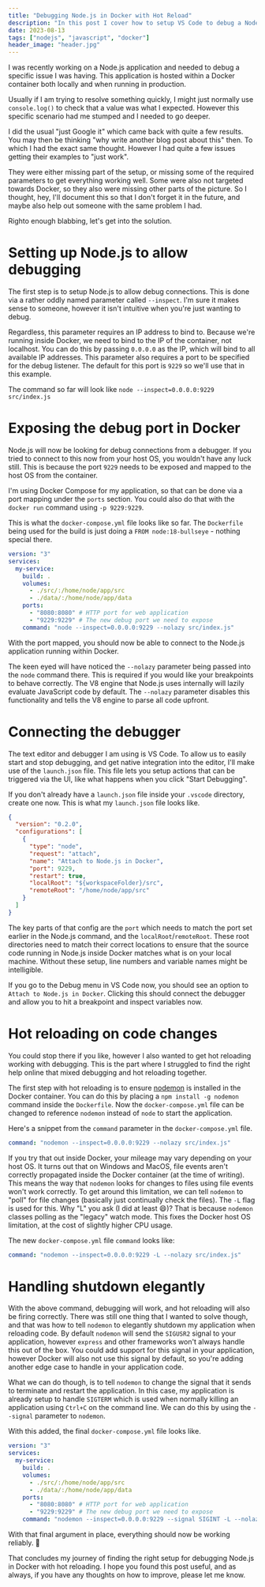 ```yaml
---
title: "Debugging Node.js in Docker with Hot Reload"
description: "In this post I cover how to setup VS Code to debug a Node.js application running inside a Docker container with hot reloading"
date: 2023-08-13
tags: ["nodejs", "javascript", "docker"]
header_image: "header.jpg"
---
```


I was recently working on a Node.js application and needed to debug a specific issue I was having. This application is hosted within a Docker container both locally and when running in production.

Usually if I am trying to resolve something quickly, I might just normally use `console.log()` to check that a value was what I expected. However this specific scenario had me stumped and I needed to go deeper.

I did the usual "just Google it" which came back with quite a few results. You may then be thinking "why write another blog post about this" then. To which I had the exact same thought. However I had quite a few issues getting their examples to "just work".

They were either missing part of the setup, or missing some of the required parameters to get everything working well. Some were also not targeted towards Docker, so they also were missing other parts of the picture. So I thought, hey, I'll document this so that I don't forget it in the future, and maybe also help out someone with the same problem I had.

Righto enough blabbing, let's get into the solution.

# Setting up Node.js to allow debugging

The first step is to setup Node.js to allow debug connections. This is done via a rather oddly named parameter called `--inspect`. I'm sure it makes sense to someone, however it isn't intuitive when you're just wanting to debug.

Regardless, this parameter requires an IP address to bind to. Because we're running inside Docker, we need to bind to the IP of the container, not localhost. You can do this by passing `0.0.0.0` as the IP, which will bind to all available IP addresses. This parameter also requires a port to be specified for the debug listener. The default for this port is `9229` so we'll use that in this example.

The command so far will look like `node --inspect=0.0.0.0:9229 src/index.js`

# Exposing the debug port in Docker

Node.js will now be looking for debug connections from a debugger. If you tried to connect to this now from your host OS, you wouldn't have any luck still. This is because the port `9229` needs to be exposed and mapped to the host OS from the container.

I'm using Docker Compose for my application, so that can be done via a port mapping under the `ports` section. You could also do that with the `docker run` command using `-p 9229:9229`.

This is what the `docker-compose.yml` file looks like so far. The `Dockerfile` being used for the build is just doing a `FROM node:18-bullseye` - nothing special there.

```yml
version: "3"
services:
  my-service:
    build: .
    volumes:
      - ./src/:/home/node/app/src
      - ./data/:/home/node/app/data
    ports:
      - "8080:8080" # HTTP port for web application
      - "9229:9229" # The new debug port we need to expose
    command: "node --inspect=0.0.0.0:9229 --nolazy src/index.js"
```

With the port mapped, you should now be able to connect to the Node.js application running within Docker.

The keen eyed will have noticed the `--nolazy` parameter being passed into the `node` command there. This is required if you would like your breakpoints to behave correctly. The V8 engine that Node.js uses internally will lazily evaluate JavaScript code by default. The `--nolazy` parameter disables this functionality and tells the V8 engine to parse all code upfront.

# Connecting the debugger

The text editor and debugger I am using is VS Code. To allow us to easily start and stop debugging, and get native integration into the editor, I'll make use of the `launch.json` file. This file lets you setup actions that can be triggered via the UI, like what happens when you click "Start Debugging".

If you don't already have a `launch.json` file inside your `.vscode` directory, create one now. This is what my `launch.json` file looks like.

```json
{
  "version": "0.2.0",
  "configurations": [
    {
      "type": "node",
      "request": "attach",
      "name": "Attach to Node.js in Docker",
      "port": 9229,
      "restart": true,
      "localRoot": "${workspaceFolder}/src",
      "remoteRoot": "/home/node/app/src"
    }
  ]
}
```

The key parts of that config are the `port` which needs to match the port set earlier in the Node.js command, and the `localRoot`/`remoteRoot`. These root directories need to match their correct locations to ensure that the source code running in Node.js inside Docker matches what is on your local machine. Without these setup, line numbers and variable names might be intelligible.

If you go to the Debug menu in VS Code now, you should see an option to `Attach to Node.js in Docker`. Clicking this should connect the debugger and allow you to hit a breakpoint and inspect variables now.

# Hot reloading on code changes

You could stop there if you like, however I also wanted to get hot reloading working with debugging. This is the part where I struggled to find the right help online that mixed debugging and hot reloading together.

The first step with hot reloading is to ensure [nodemon](https://github.com/remy/nodemon) is installed in the Docker container. You can do this by placing a `npm install -g nodemon` command inside the `Dockerfile`. Now the `docker-compose.yml` file can be changed to reference `nodemon` instead of `node` to start the application.

Here's a snippet from the `command` parameter in the `docker-compose.yml` file.

```yml
command: "nodemon --inspect=0.0.0.0:9229 --nolazy src/index.js"
```

If you try that out inside Docker, your mileage may vary depending on your host OS. It turns out that on Windows and MacOS, file events aren't correctly propagated inside the Docker container (at the time of writing). This means the way that `nodemon` looks for changes to files using file events won't work correctly. To get around this limitation, we can tell `nodemon` to "poll" for file changes (basically just continually check the files). The `-L` flag is used for this. Why "L" you ask (I did at least 😄)? That is because `nodemon` classes polling as the "legacy" watch mode. This fixes the Docker host OS limitation, at the cost of slightly higher CPU usage.

The new `docker-compose.yml` file `command` looks like:

```yml
command: "nodemon --inspect=0.0.0.0:9229 -L --nolazy src/index.js"
```

# Handling shutdown elegantly

With the above command, debugging will work, and hot reloading will also be firing correctly. There was still one thing that I wanted to solve though, and that was how to tell `nodemon` to elegantly shutdown my application when reloading code. By default `nodemon` will send the `SIGUSR2` signal to your application, however `express` and other frameworks won't always handle this out of the box. You could add support for this signal in your application, however Docker will also not use this signal by default, so you're adding another edge case to handle in your application code.

What we can do though, is to tell `nodemon` to change the signal that it sends to terminate and restart the application. In this case, my application is already setup to handle `SIGTERM` which is used when normally killing an application using `Ctrl+C` on the command line. We can do this by using the `--signal` parameter to `nodemon`.

With this added, the final `docker-compose.yml` file looks like.

```yml
version: "3"
services:
  my-service:
    build: .
    volumes:
      - ./src/:/home/node/app/src
      - ./data/:/home/node/app/data
    ports:
      - "8080:8080" # HTTP port for web application
      - "9229:9229" # The new debug port we need to expose
    command: "nodemon --inspect=0.0.0.0:9229 --signal SIGINT -L --nolazy src/index.js"
```

With that final argument in place, everything should now be working reliably. 🤞

That concludes my journey of finding the right setup for debugging Node.js in Docker with hot reloading. I hope you found this post useful, and as always, if you have any thoughts on how to improve, please let me know.

